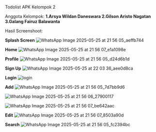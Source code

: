 Todolist APK Kelompok 2

Anggota Kelompok:
**1.Arsya Wildan Daneswara
2.Gilson Aristo Nagatan
3.Galang Fairuz Balawanta**

Hasil Screenshoot:

**Splash Screen**
![WhatsApp Image 2025-05-25 at 21 56 05_aeffb744](https://github.com/user-attachments/assets/3c63b667-f207-491b-9330-e45db9bff9ed)

**Home**
![WhatsApp Image 2025-05-25 at 21 56 07_e1a1098e](https://github.com/user-attachments/assets/9a02ea9c-68a3-4dc3-bd8e-8676b95e0d21)

**Profile**
![WhatsApp Image 2025-05-25 at 21 56 05_d24d6b1d](https://github.com/user-attachments/assets/23d71c2f-3b26-4988-8a0c-f169cfd099c4)


**Sign Up**
![WhatsApp Image 2025-05-25 at 22 03 36_aee0d8ca](https://github.com/user-attachments/assets/04e71a30-7239-4f68-8d6f-6f0ce60293ef)


**Login**
![login](https://github.com/user-attachments/assets/f77ca272-7fb2-49f6-b734-01ee09b30cf9)

**Add**
![WhatsApp Image 2025-05-25 at 21 56 05_7d7bb9d6](https://github.com/user-attachments/assets/f040bcc5-6d47-4586-ad30-035db27c8f17)

![WhatsApp Image 2025-05-25 at 21 56 06_27900117](https://github.com/user-attachments/assets/3790117a-c64d-4925-9f99-75a16709c021)

![WhatsApp Image 2025-05-25 at 21 56 07_be642aac](https://github.com/user-attachments/assets/82efde70-b86f-4fd2-9ad5-f16bafef9be4)

**Edit**
![WhatsApp Image 2025-05-25 at 21 56 07_8503a90d](https://github.com/user-attachments/assets/784436e3-8e3e-40e9-a497-32eea283934d)


**Search**
![WhatsApp Image 2025-05-25 at 21 56 05_fc2394bc](https://github.com/user-attachments/assets/4f7e98a8-381e-4026-aff8-5c0ad412eea7)









